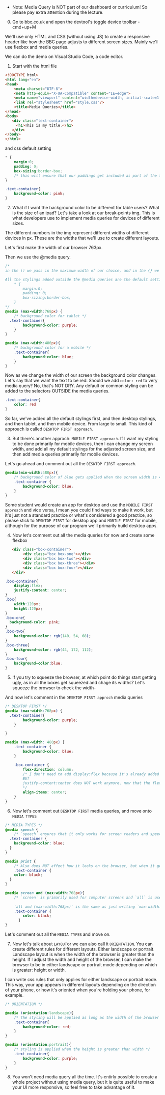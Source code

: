 + Note: Media Query is NOT part of our dashboard or curriculum! So please pay extra attention during the lecture.

0. Go to bbc.co.uk and open the devtool's toggle device toolbar - cmd+up+M

We'll use only HTML and CSS (without using JS) to create a responsive header like how the BBC page adjusts to different screen sizes. Mainly we'll use flexbox and media queries.

We can do the demo on Visual Studio Code, a code editor. 

1. Start with the html file

```html
<!DOCTYPE html>
<html lang="en">
<head>
    <meta charset="UTF-8">
    <meta http-equiv="X-UA-Compatible" content="IE=edge">
    <meta name="viewport" content="width=device-width, initial-scale=1.0">
    <link rel="stylesheet" href="style.css"/>
    <title>Media Queries</title>
</head>
<body>
   <div class="text-container">
     <h1>This is my title.</h1>
   </div>
</body> 
</html>

```
and css default setting
```css
* { 
    margin:0;
    padding: 0;
    box-sizing:border-box; 
    /* this will ensure that our paddings get included as part of the total width */
} 

.text-container{ 
    background-color: pink;
}
```

2. What if I want the background color to be different for table users? What is the size of an ipad? Let's take a look at our break-points img. This is what developers use to implement media queries for devices of different sizes.

The different numbers in the img represent different widths of different devices in px. These are the widths that we'll use to create different layouts.

Let's first make the width of our browser 763px. 

Then we use the @media query.

```css
/* 
in the () we pass in the maximum width of our choice, and in the {} we add what style we want when the width is less than or equal to the max value.

All the stylings added outside the @media queries are the default setting. i.e. 
    * { 
        margin:0;
        padding: 0;
        box-sizing:border-box; 
    } 
*/
@media (max-width:768px) { 
    /* background color for tablet */
  .text-container{ 
        background-color: purple;  
    }
}

@media (max-width:480px){
    /* background color for a mobile */
    .text-container{
        background-color: blue;
    }
}
```
Now as we change the width of our screen the background color changes. Let's say that we want the text to be red. Should we add `color: red` to very media query? No, that's NOT DRY. Any default or common styling can be added to the selectors OUTSIDE the media queries.

```css
.text-container{ 
    color: red
}
```

So far, we've added all the default stylings first, and then desktop stylings, and then tablet, and then mobile device. From large to small. This kind of approach is called `DESKTOP FIRST approach`.

3. But there's another approch: `MOBILE FIRST approach`.
If I want my styling to be done primarily for mobile devices, then I can change my screen width, and add all my default stylings for the adjusted screen size, and then add media queries primarily for mobile devices.

Let's go ahead and comment out all the `DESKTOP FIRST approach`.

```css
@media(min-width:480px){
    /* background color of blue gets applied when the screen width is 480px and above */
    .text-container {
        background-color: blue;
    }
}
```

Some student would create an app for desktop and use the `MOBILE FIRST approach` and vice versa, I mean you could find ways to make it work, but it's just not a standard practice or what's considered a good practice, so please stick to `DESKTOP FIRST` for desktop app and `MOBILE FIRST` for mobile, although for the purpose of our program we'll primarily build desktop apps. 

4. Now let's comment out all the media queries for now and create some flexbox
```html
   <div class="box-container">
        <div class="box box-one"></div>
        <div class="box box-two"></div>
        <div class="box box-three"></div>
        <div class="box box-four"></div>
   </div>
```

```css
.box-container{
    display:flex;
    justify-content: center;
}
.box{
    width:120px;
    height:120px;
}
.box-one{
  background-color: pink;
}
.box-two{
    background-color: rgb(140, 54, 68);
}
.box-three{
    background-color: rgb(44, 172, 112);
}
.box-four{
    background-color:blue;
}
```

5. If you try to squeeze the browser, at which point do things start getting ugly, as in all the boxes get squeezed and chage its widths? Let's squeeze the browser to check the width-

And now let's comment in the `DESKTOP FIRST approch` media queries

```css
/* DESKTOP FIRST */
@media (max-width:768px) { 
  .text-container{ 
        background-color: purple;  
    }

}

@media (max-width: 480px) {
    .text-container { 
        background-color: blue;
    }

    .box-container {
        flex-direction: column;
        /* I don't need to add display:flex because it's already added to .box-container 
        BUT 
        justify-content:center does NOT work anymore, now that the flex direction is column. So now we need align-items:center
        */
        align-items: center;
    }
}
```

6. Now let's comment out `DESKTOP FIRST` media queries, and move onto `MEDIA TYPES`

```css
/* MEDIA TYPES */
@media speech {
    /* `speech` ensures that it only works for screen readers and speech devices for our potential users with visual impairment and styling for `speech` won't affect how it actually looks on the browser. */
  .text-container {
    background-color: blue;
  }
}

@media print { 
    /* Also does NOT affect how it looks on the browser, but when it gets printed the text will be black. Useful if you want to save ink. */
    .text-container {
    color: black;
  }
}

@media screen and (max-width:768px){
    /* `screen` is primarily used for computer screens and `all` is used for all media types. So writing 
    
    `all and (max-width:768px)` is the same as just writing `max-width:768px` */
    .text-container {
        color: black;
      }  
}
```

Let's comment out all the `MEDIA TYPES` and move on.

7. Now let's talk about `LAYOUT`or we can also call it `ORIENTATION`. You can create different rules for different layouts. Either landscape or portrait. Landscape layout is when the width of the browser is greater than the height. If I adjust the width and height of the browser, I can make the browser to be in either landscape or portrait mode depending on which is greater: height or width.

I can write css rules that only applies for either landscape or portrait mode. This way, your app appears in different layouts depending on the direction of your phone, or how it's oriented when you're holding your phone, for example.

```css
/* ORIENTATION */

@media (orientation:landscape){
    /* The styling will be applied as long as the width of the browser is greater than the height */
    .text-container{ 
        background-color: red;
    }
}

@media (orientation:portrait){
    /* styling is applied when the height is greater than width */
    .text-container{ 
        background-color: purple;
    }
}
```

8. You won't need media query all the time. It's entirly possible to create a whole project without using media query, but it is quite useful to make your UI more responsive, so feel free to take advantage of it. 